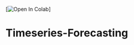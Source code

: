 [![Open In Colab](https://colab.research.google.com/drive/1MMAqatd6V9l5WOVjGMy9UqEn4bQm__8U?usp=sharing)]
# Timeseries-Forecasting
